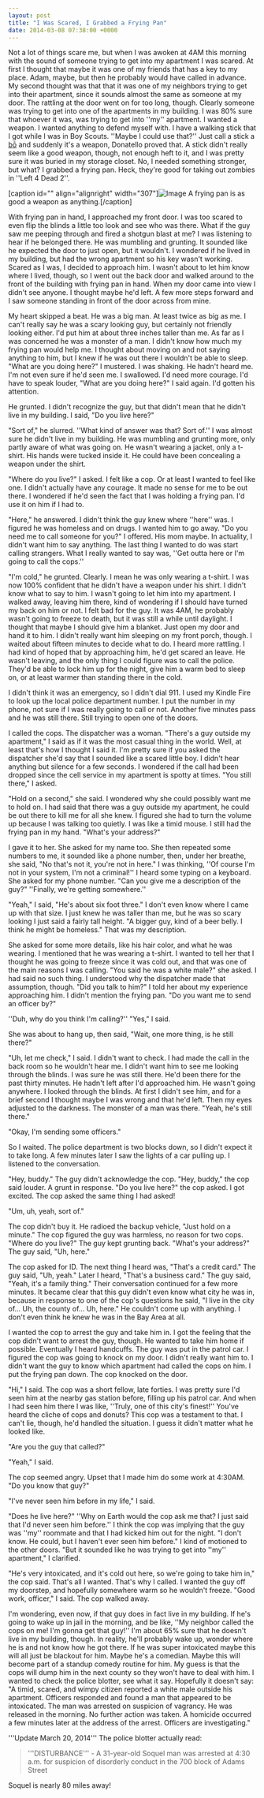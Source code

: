```yaml
---
layout: post
title: "I Was Scared, I Grabbed a Frying Pan"
date: 2014-03-08 07:38:00 +0000
---
```

Not a lot of things scare me, but when I was awoken at 4AM this morning with the sound of someone trying to get into my apartment I was scared. At first I thought that maybe it was one of my friends that has a key to my place. Adam, maybe, but then he probably would have called in advance. My second thought was that that it was one of my neighbors trying to get into their apartment, since it sounds almost the same as someone at my door. The rattling at the door went on for too long, though. Clearly someone was trying to get into one of the apartments in my building. I was 80% sure that whoever it was, was trying to get into ''my'' apartment. I wanted a weapon. I wanted anything to defend myself with. I have a walking stick that I got while I was in Boy Scouts. ''Maybe I could use that?'' Just call a stick a <a href="http://en.wikipedia.org/wiki/B%C5%8D">bō</a> and suddenly it's a weapon, Donatello proved that. A stick didn't really seem like a good weapon, though, not enough heft to it, and I was pretty sure it was buried in my storage closet. No, I needed something stronger, but what? I grabbed a frying pan. Heck, they're good for taking out zombies in ''Left 4 Dead 2''.

[caption id="" align="alignright" width="307"]![Image](/https://www.jackeverett.com/rc_files/f/r/fryingpan.JPG) A frying pan is as good a weapon as anything.[/caption]

With frying pan in hand, I approached my front door. I was too scared to even flip the blinds a little too look and see who was there. What if the guy saw me peeping through and fired a shotgun blast at me? I was listening to hear if he belonged there. He was mumbling and grunting. It sounded like he expected the door to just open, but it wouldn't. I wondered if he lived in my building, but had the wrong apartment so his key wasn't working. Scared as I was, I decided to approach him. I wasn't about to let him know where I lived, though, so I went out the back door and walked around to the front of the building with frying pan in hand. When my door came into view I didn't see anyone. I thought maybe he'd left. A few more steps forward and I saw someone standing in front of the door across from mine.

My heart skipped a beat. He was a big man. At least twice as big as me. I can't really say he was a scary looking guy, but certainly not friendly looking either. I'd put him at about three inches taller than me. As far as I was concerned he was a monster of a man. I didn't know how much my frying pan would help me. I thought about moving on and not saying anything to him, but I knew if he was out there I wouldn't be able to sleep. "What are you doing here?" I mustered. I was shaking. He hadn't heard me. I'm not even sure if he'd seen me. I swallowed. I'd need more courage. I'd have to speak louder, "What are you doing here?" I said again. I'd gotten his attention.

He grunted. I didn't recognize the guy, but that didn't mean that he didn't live in my building. I said, "Do you live here?"

"Sort of," he slurred. ''What kind of answer was that? Sort of.'' I was almost sure he didn't live in my building. He was mumbling and grunting more, only partly aware of what was going on. He wasn't wearing a jacket, only a t-shirt. His hands were tucked inside it. He could have been concealing a weapon under the shirt.

"Where do you live?" I asked. I felt like a cop. Or at least I wanted to feel like one. I didn't actually have any courage. It made no sense for me to be out there. I wondered if he'd seen the fact that I was holding a frying pan. I'd use it on him if I had to.

"Here," he answered. I didn't think the guy knew where ''here'' was. I figured he was homeless and on drugs. I wanted him to go away.
"Do you need me to call someone for you?" I offered. His mom maybe. In actuality, I didn't want him to say anything. The last thing I wanted to do was start calling strangers. What I really wanted to say was, ''Get outta here or I'm going to call the cops.''

"I'm cold," he grunted. Clearly. I mean he was only wearing a t-shirt. I was now 100% confident that he didn't have a weapon under his shirt.
I didn't know what to say to him. I wasn't going to let him into my apartment. I walked away, leaving him there, kind of wondering if I should have turned my back on him or not. I felt bad for the guy. It was 4AM, he probably wasn't going to freeze to death, but it was still a while until daylight. I thought that maybe I should give him a blanket. Just open my door and hand it to him. I didn't really want him sleeping on my front porch, though. I waited about fifteen minutes to decide what to do. I heard more rattling. I had kind of hoped that by approaching him, he'd get scared an leave. He wasn't leaving, and the only thing I could figure was to call the police. They'd be able to lock him up for the night, give him a warm bed to sleep on, or at least warmer than standing there in the cold.

I didn't think it was an emergency, so I didn't dial 911. I used my Kindle Fire to look up the local police department number. I put the number in my phone, not sure if I was really going to call or not. Another five minutes pass and he was still there. Still trying to open one of the doors.

I called the cops. The dispatcher was a woman. "There's a guy outside my apartment," I said as if it was the most casual thing in the world. Well, at least that's how I thought I said it. I'm pretty sure if you asked the dispatcher she'd say that I sounded like a scared little boy. I didn't hear anything but silence for a few seconds. I wondered if the call had been dropped since the cell service in my apartment is spotty at times. "You still there," I asked.

"Hold on a second," she said. I wondered why she could possibly want me to hold on. I had said that there was a guy outside my apartment, he could be out there to kill me for all she knew. I figured she had to turn the volume up because I was talking too quietly. I was like a timid mouse. I still had the frying pan in my hand. "What's your address?"

I gave it to her. She asked for my name too. She then repeated some numbers to me, it sounded like a phone number, then, under her breathe, she said, "No that's not it, you're not in here." I was thinking, ''Of course I'm not in your system, I'm not a criminal!'' I heard some typing on a keyboard. She asked for my phone number. "Can you give me a description of the guy?" ''Finally, we're getting somewhere.''

"Yeah," I said, "He's about six foot three." I don't even know where I came up with that size. I just knew he was taller than me, but he was so scary looking I just said a fairly tall height. "A bigger guy, kind of a beer belly. I think he might be homeless." That was my description.

She asked for some more details, like his hair color, and what he was wearing. I mentioned that he was wearing a t-shirt. I wanted to tell her that I thought he was going to freeze since it was cold out, and that was one of the main reasons I was calling. "You said he was a white male?" she asked. I had said no such thing. I understood why the dispatcher made that assumption, though. "Did you talk to him?" I told her about my experience approaching him. I didn't mention the frying pan. "Do you want me to send an officer by?"

''Duh, why do you think I'm calling?'' "Yes," I said.

She was about to hang up, then said, "Wait, one more thing, is he still there?"

"Uh, let me check," I said. I didn't want to check. I had made the call in the back room so he wouldn't hear me. I didn't want him to see me looking through the blinds. I was sure he was still there. He'd been there for the past thirty minutes. He hadn't left after I'd approached him. He wasn't going anywhere. I looked through the blinds. At first I didn't see him, and for a brief second I thought maybe I was wrong and that he'd left. Then my eyes adjusted to the darkness. The monster of a man was there. "Yeah, he's still there."

"Okay, I'm sending some officers."

So I waited. The police department is two blocks down, so I didn't expect it to take long. A few minutes later I saw the lights of a car pulling up. I listened to the conversation.

"Hey, buddy." The guy didn't acknowledge the cop. "Hey, buddy," the cop said louder. A grunt in response. "Do you live here?" the cop asked. I got excited. The cop asked the same thing I had asked!

"Um, uh, yeah, sort of."

The cop didn't buy it. He radioed the backup vehicle, "Just hold on a minute." The cop figured the guy was harmless, no reason for two cops. "Where do you live?" The guy kept grunting back. "What's your address?"
The guy said, "Uh, here."

The cop asked for ID. The next thing I heard was, "That's a credit card." The guy said, "Uh, yeah." Later I heard, "That's a business card." The guy said, "Yeah, it's a family thing." Their conversation continued for a few more minutes. It became clear that this guy didn't even know what city he was in, because in response to one of the cop's questions he said, "I live in the city of... Uh, the county of... Uh, here." He couldn't come up with anything. I don't even think he knew he was in the Bay Area at all.

I wanted the cop to arrest the guy and take him in. I got the feeling that the cop didn't want to arrest the guy, though. He wanted to take him home if possible. Eventually I heard handcuffs. The guy was put in the patrol car. I figured the cop was going to knock on my door. I didn't really want him to. I didn't want the guy to know which apartment had called the cops on him. I put the frying pan down. The cop knocked on the door.

"Hi," I said. The cop was a short fellow, late forties. I was pretty sure I'd seen him at the nearby gas station before, filling up his patrol car. And when I had seen him there I was like, ''Truly, one of this city's finest!'' You've heard the cliche of cops and donuts? This cop was a testament to that. I can't lie, though, he'd handled the situation. I guess it didn't matter what he looked like.

"Are you the guy that called?"

"Yeah," I said.

The cop seemed angry. Upset that I made him do some work at 4:30AM. "Do you know that guy?"

"I've never seen him before in my life," I said.

"Does he live here?" ''Why on Earth would the cop ask me that? I just said that I'd never seen him before.'' I think the cop was implying that the guy was ''my'' roommate and that I had kicked him out for the night.
"I don't know. He could, but I haven't ever seen him before." I kind of motioned to the other doors. "But it sounded like he was trying to get into ''my'' apartment," I clarified.

"He's very intoxicated, and it's cold out here, so we're going to take him in," the cop said. That's all I wanted. That's why I called. I wanted the guy off my doorstep, and hopefully somewhere warm so he wouldn't freeze.
"Good work, officer," I said. The cop walked away.

I'm wondering, even now, if that guy does in fact live in my building. If he's going to wake up in jail in the morning, and be like, ''My neighbor called the cops on me! I'm gonna get that guy!'' I'm about 65% sure that he doesn't live in my building, though. In reality, he'll probably wake up, wonder where he is and not know how he got there. If he was super intoxicated maybe this will all just be blackout for him. Maybe he's a comedian. Maybe this will become part of a standup comedy routine for him. My guess is that the cops will dump him in the next county so they won't have to deal with him. I wanted to check the police blotter, see what it say. Hopefully it doesn't say: "A timid, scared, and wimpy citizen reported a white male outside his apartment. Officers responded and found a man that appeared to be intoxicated. The man was arrested on suspicion of vagrancy. He was released in the morning. No further action was taken. A homicide occurred a few minutes later at the address of the arrest. Officers are investigating."

'''Update March 20, 2014'''
The police blotter actually read:
<blockquote>'''DISTURBANCE''' - A 31-year-old Soquel man was arrested at 4:30 a.m. for suspicion of disorderly conduct in the 700 block of Adams Street</blockquote>
Soquel is nearly 80 miles away!
